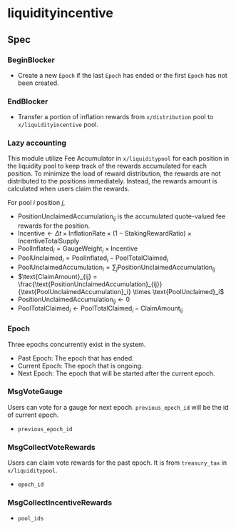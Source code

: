 # liquidityincentive

## Spec

### BeginBlocker

- Create a new `Epoch` if the last `Epoch` has ended or the first `Epoch` has not been created.

### EndBlocker

- Transfer a portion of inflation rewards from `x/distribution` pool to `x/liquidityincentive` pool.

### Lazy accounting

This module utilize Fee Accumulator in `x/liquiditypool` for each position in the liquidity pool to keep track of the rewards accumulated for each position.
To minimize the load of reward distribution, the rewards are not distributed to the positions immediately. Instead, the rewards amount is calculated when users claim the rewards.

For pool $i$ position $j$,

- $\text{PositionUnclaimedAccumulation}_{ij}$ is the accumulated quote-valued fee rewards for the position.
- $\text{Incentive} \leftarrow \Delta t \times \text{InflationRate} \times (1 - \text{StakingRewardRatio}) \times \text{IncentiveTotalSupply}$
- $\text{PoolInflated}_i = \text{GaugeWeight}_i \times \text{Incentive}$
- $\text{PoolUnclaimed}_i = \text{PoolInflated}_i - \text{PoolTotalClaimed}_i$
- $\text{PoolUnclaimedAccumulation}_i = \sum_j \text{PositionUnclaimedAccumulation}_{ij}$
- $\text{ClaimAmount}_{ij} = \frac{\text{PositionUnclaimedAccumulation}_{ij}}{\text{PoolUnclaimedAccumulation}_i} \times \text{PoolUnclaimed}_i$
- $\text{PositionUnclaimedAccumulation}_{ij} \leftarrow 0$
- $\text{PoolTotalClaimed}_i \leftarrow \text{PoolTotalClaimed}_i - \text{ClaimAmount}_{ij}$

### Epoch

Three epochs concurrently exist in the system.

- Past Epoch: The epoch that has ended.
- Current Epoch: The epoch that is ongoing.
- Next Epoch: The epoch that will be started after the current epoch.

### MsgVoteGauge

Users can vote for a gauge for next epoch. `previous_epoch_id` will be the id of current epoch.

- `previous_epoch_id`

### MsgCollectVoteRewards

Users can claim vote rewards for the past epoch.
It is from `treasury_tax` in `x/liquiditypool`.

- `epoch_id`

### MsgCollectIncentiveRewards

- `pool_ids`
